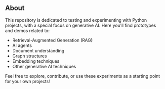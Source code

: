 ## About

This repository is dedicated to testing and experimenting with Python projects, with a special focus on generative AI. Here you'll find prototypes and demos related to:

- Retrieval-Augmented Generation (RAG)
- AI agents
- Document understanding
- Graph structures
- Embedding techniques
- Other generative AI techniques

Feel free to explore, contribute, or use these experiments as a starting point for your own projects!